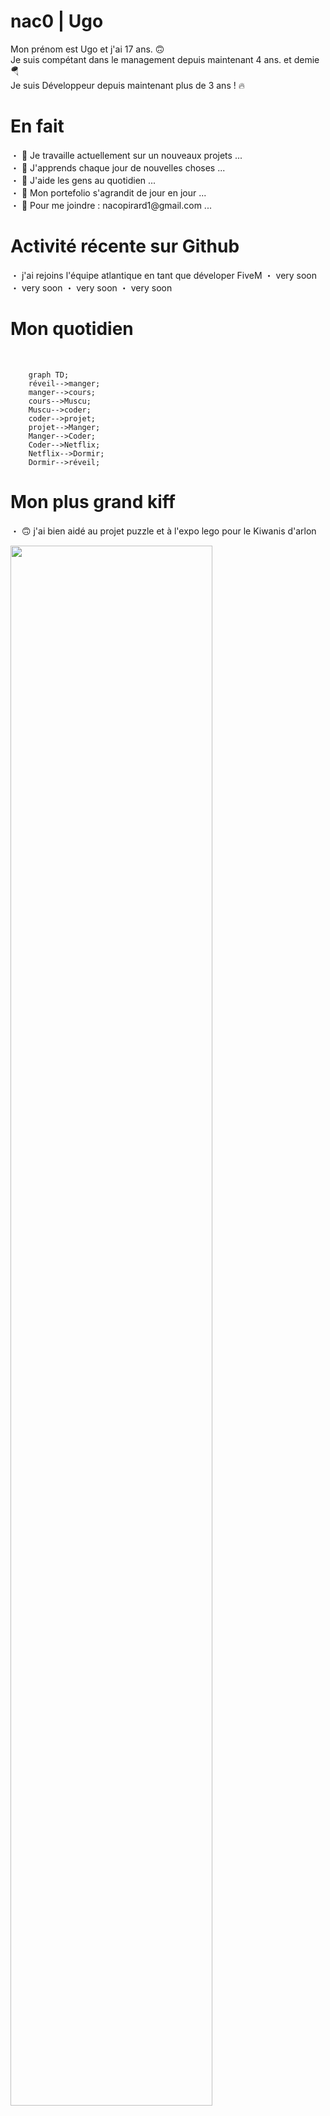 <h1>nac0 | Ugo  </h1>

<p> Mon prénom est Ugo et j'ai 17 ans. 🙃 <br> 
Je suis compétant dans le management depuis maintenant 4 ans. et demie 🪂 <br> 
Je suis Développeur depuis maintenant plus de 3 ans ! 🔥</p>                                                     

<h1> En fait  </h1>

<p> ・ 📡 Je travaille actuellement  sur un nouveaux projets ... <br> 
    ・ 🌱 J'apprends chaque jour de nouvelles choses ... <br>
    ・ 👯 J'aide les gens au quotidien ... <br> 
    ・ 📂 Mon portefolio s'agrandit de jour en jour ... <br>
    ・ 💎 Pour me joindre : nacopirard1@gmail.com ... <br>
  </p>
  
 <h1> Activité récente sur Github </h1>
 
<p> ・ j'ai rejoins l'équipe atlantique en tant que déveloper FiveM
    ・ very soon
    ・ very soon
    ・ very soon
    ・ very soon
   
  </p>

<h1> Mon quotidien </h1>

<br>

```mermaid 
    graph TD;
    réveil-->manger;
    manger-->cours;
    cours-->Muscu;
    Muscu-->coder;
    coder-->projet;
    projet-->Manger;
    Manger-->Coder;
    Coder-->Netflix;
    Netflix-->Dormir;
    Dormir-->réveil;
```



<h1> Mon plus grand kiff </h1>
<p> ・ 🙃 j'ai bien aidé au projet puzzle et à l'expo lego pour le Kiwanis d'arlon
  </p>

<a href="[https://discord.gg/soon](https://www.kiwanis-arlon.be/)"><img width="80%" 
src=""></a>

<h1> Mes futures projets 🤞🏻 </h1>
    
<br> 

    🧪 Staff | discord.gg/OneCube

<br> 

    🔭 Modérateur | discord.gg/inoxtag

<br> 

    🗞️ Modérateur | discord.gg/michoufr
<br>

    🤖 Faire partie de l'équipe | discord.gg/Unosial
    
<h1> Statistiques GitHub </h1>
<br>


![GHstats](https://github-readme-stats.vercel.app/api?username=nac0sensei&show_icons=true&hide_border=false&title_color=3B1F94f&icon_color=FFE500&bg_color=09131B&text_color=ffffff&border_color=0c1a25)


    
   
    
